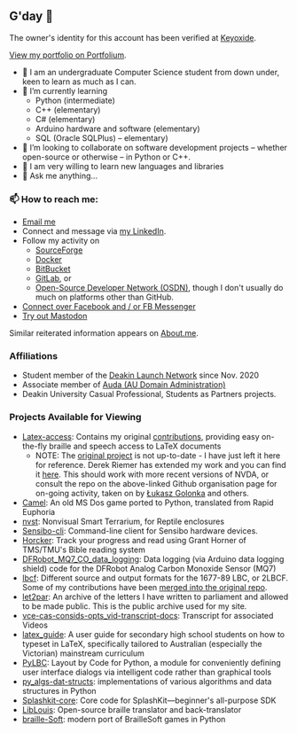 ## G'day 👋

The owner's identity for this account has been verified at [Keyoxide](https://keyoxide.org/6C1E7CD8370E4DF7F852968716F8388EB88796D7).

[View my portfolio on Portfolium](https://portfolium.com/njschmidt/).

* 🏫 I am an undergraduate Computer Science student from down under, keen to learn as much as I can.
* 🌱 I’m currently learning
    * Python (intermediate)
    * C++ (elementary)
    * C# (elementary)
    * Arduino hardware and software (elementary)
    * SQL (Oracle SQLPlus) &ndash; elementary)
* 👨 I’m looking to collaborate on software development projects &ndash; whether open-source or otherwise &ndash; in Python or C++.
* 🤔 I am very willing to learn new languages and libraries
* 💬 Ask me anything...

### 📫 How to reach me:
* [Email me](MAILTO:schmidty2244@gmail.com)
* Connect and message via [my LinkedIn](https://www.linkedin.com/in/njsch/).
* Follow my activity on
    * [SourceForge](https://sourceforge.net/u/njschmidt/)
    * [Docker](https://hub.docker.com/u/njsch)
    * [BitBucket](https://bitbucket.org/njsch/)
    * [GitLab](https://gitlab.com/njsch), or
    * [Open-Source Developer Network (OSDN)](https://osdn.net/users/njsch/), though I don't usually do much on platforms other than GitHub.
* [Connect over Facebook and / or FB Messenger](https://www.facebook.com/whatpictureisthat)
* <a rel="me" href="https://mastodon.social/@njsch">Try out Mastodon</a>

Similar reiterated information appears on [About.me](https://about.me/njschmidt).

### Affiliations
* Student member of the [Deakin Launch Network](https://launchnetwork.deakin.edu.au/) since Nov. 2020
* Associate member of [Auda (AU Domain Administration)](https://www.auda.org.au/)
* Deakin University Casual Professional, Students as Partners projects.

### Projects Available for Viewing
* [Latex-access](https://github.com/latex-access/latex-access): Contains my original [contributions](https://github.com/latex-access/latex-access/commits?author=njsch), providing easy on-the-fly braille and speech access to LaTeX documents
  * NOTE: The [original project](http://latex-access.sourceforge.net/) is not up-to-date - I have just left it here for reference.  Derek Riemer has extended my work and you can find it [here](https://github.com/derekriemer/latex-access-matrix).  This should work with more recent versions of NVDA, or consult the repo on the above-linked Github organisation page for on-going activity, taken on by [Łukasz Golonka](https://github.com/lukaszgo1) and others.
* [Camel](https://github.com/njsch/camel/): An old MS Dos game ported to Python, translated from Rapid Euphoria
* [nvst](https://github.com/njsch/nvst): Nonvisual Smart Terrarium, for Reptile enclosures
* [Sensibo-cli](https://github.com/njsch/sensibo-cli): Command-line client for Sensibo hardware devices.
* [Horcker](https://github.com/njsch/horcker): Track your progress and read using Grant Horner of TMS/TMU's Bible reading system
* [DFRobot_MQ7_CO_data_logging](https://github.com/njsch/DFRobot_MQ7_CO_data_logging): Data logging (via Arduino data logging shield) code for the DFRobot Analog Carbon Monoxide Sensor (MQ7)
* [lbcf](https://github.com/njsch/lbcf/): Different source and output formats for the 1677-89 LBC, or 2LBCF. Some of my contributions have been [merged into the original repo](https://github.com/lwalen/lbcf/commits?author=njsch).
* [let2par](https://github.com/njsch/let2par): An archive of the letters I have written to parliament and allowed to be made public. This is the public archive used for my site.
* [vce-cas-consids-opts_vid-transcript-docs](https://github.com/eduvis/vce-cas-consids-opts_vid-transcript-docs): Transcript for associated Videos
* [latex_guide](https://github.com/eduvis/latex_guide): A user guide for secondary high school students on how to typeset in LaTeX, specifically tailored to Australian (especially the Victorian) mainstream curriculum
* [PyLBC](https://github.com/njsch/PyLBC): Layout by Code for Python, a module for conveniently defining user interface dialogs via intelligent code rather than graphical tools
* [py_algs-dat-structs](https://github.com/njsch/py_algs-dat-structs/): implementations of various algorithms and data structures in Python
* [Splashkit-core](https://github.com/njsch/splashkit-core): Core code for SplashKit—beginner's all-purpose SDK
* [LibLouis](https://github.com/njsch/liblouis/): Open-source braille translator and back-translator
* [braille-Soft](https://github.com/njsch/braille-Soft): modern port of BrailleSoft games in Python
